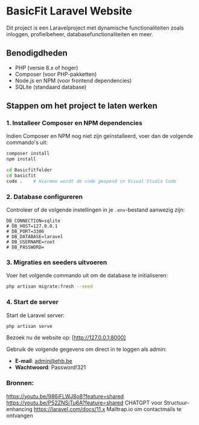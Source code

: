 # BasicFit Laravel Website

Dit project is een Laravelproject met dynamische functionaliteiten zoals inloggen, profielbeheer, databasefunctionaliteiten en meer.

## Benodigdheden
- PHP (versie 8.x of hoger)
- Composer (voor PHP-pakketten)
- Node.js en NPM (voor frontend dependencies)
- SQLite (standaard database)

## Stappen om het project te laten werken

### 1. Installeer Composer en NPM dependencies
Indien Composer en NPM nog niet zijn geïnstalleerd, voer dan de volgende commando's uit:
```bash
composer install
npm install

cd Basicfitfolder
cd basicfit
code .    # Hiermee wordt de code geopend in Visual Studio Code
```

### 2. Database configureren
Controleer of de volgende instellingen in je `.env`-bestand aanwezig zijn:
```env
DB_CONNECTION=sqlite    
# DB_HOST=127.0.0.1
# DB_PORT=3306
# DB_DATABASE=laravel
# DB_USERNAME=root
# DB_PASSWORD=
```

### 3. Migraties en seeders uitvoeren
Voer het volgende commando uit om de database te initialiseren:
```bash
php artisan migrate:fresh --seed
```

### 4. Start de server
Start de Laravel server:
```bash
php artisan serve
```
Bezoek nu de website op: [http://127.0.0.1:8000]

Gebruik de volgende gegevens om direct in te loggen als admin:
- **E-mail**: admin@ehb.be
- **Wachtwoord**: Password!321


### Bronnen:
https://youtu.be/986iFLWJ8o8?feature=shared
https://youtu.be/P52ZNSiTu6A?feature=shared
CHATGPT voor Structuur-enhancing
https://laravel.com/docs/11.x
Mailtrap.io om contactmails te ontvangen



